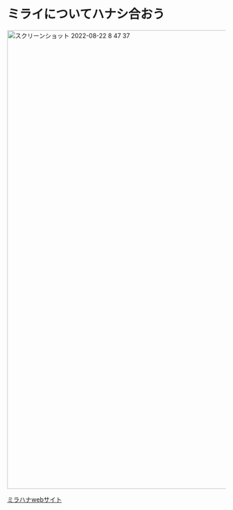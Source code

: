 # ミライについてハナシ合おう

<img width="1056" alt="スクリーンショット 2022-08-22 8 47 37" src="https://user-images.githubusercontent.com/83162960/185816064-37a2d02e-0910-43f7-8646-26d974a4c262.png">

[ミラハナwebサイト](https://mirahana.herokuapp.com)
